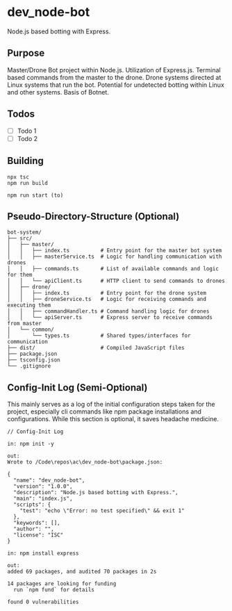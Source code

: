 # dev_node-bot

Node.js based botting with Express.

## Purpose

Master/Drone Bot project within Node.js. Utilization of Express.js. Terminal based commands from the master to the drone. Drone systems directed at Linux systems that run the bot. Potential for undetected botting within Linux and other systems. Basis of Botnet.

## Todos

- [ ] Todo 1
- [ ] Todo 2

## Building

```
npx tsc
npm run build

npm run start (to)

```

## Pseudo-Directory-Structure (Optional)

```
bot-system/
├── src/
│   ├── master/
│   │   ├── index.ts          # Entry point for the master bot system
│   │   ├── masterService.ts  # Logic for handling communication with drones
│   │   ├── commands.ts       # List of available commands and logic for them
│   │   └── apiClient.ts      # HTTP client to send commands to drones
│   ├── drone/
│   │   ├── index.ts          # Entry point for the drone system
│   │   ├── droneService.ts   # Logic for receiving commands and executing them
│   │   ├── commandHandler.ts # Command handling logic for drones
│   │   └── apiServer.ts      # Express server to receive commands from master
│   └── common/
│       └── types.ts          # Shared types/interfaces for communication
├── dist/                     # Compiled JavaScript files
├── package.json
├── tsconfig.json
└── .gitignore
```

## Config-Init Log (Semi-Optional)

This mainly serves as a log of the initial configuration steps taken for the project, especially cli commands like npm package installations and configurations. While this section is optional, it saves headache medicine.

```
// Config-Init Log

in: npm init -y

out: 
Wrote to /Code\repos\ac\dev_node-bot\package.json:

{
  "name": "dev_node-bot",
  "version": "1.0.0",
  "description": "Node.js based botting with Express.",
  "main": "index.js",
  "scripts": {
    "test": "echo \"Error: no test specified\" && exit 1"
  },
  "keywords": [],
  "author": "",
  "license": "ISC"
}

in: npm install express

out: 
added 69 packages, and audited 70 packages in 2s

14 packages are looking for funding
  run `npm fund` for details

found 0 vulnerabilities

```